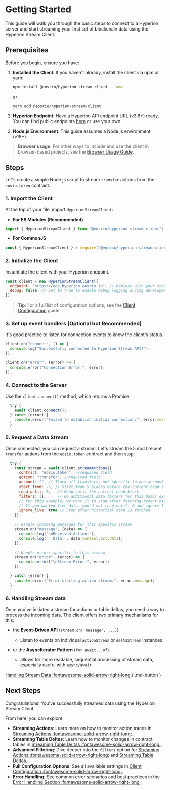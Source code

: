 # Getting Started

This guide will walk you through the basic steps to connect to a Hyperion server and start streaming your first set of blockchain data using the Hyperion Stream Client.

## Prerequisites

Before you begin, ensure you have:

1.  **Installed the Client**: If you haven't already, install the client via npm or yarn:
    ```bash
    npm install @eosrio/hyperion-stream-client --save
    ```
    or

    ```bash
    yarn add @eosrio/hyperion-stream-client
    ```

2. **Hyperion Endpoint**: Have a Hyperion API endpoint URL (v3.6+) ready. You can find public endpoints [here](../../dev/endpoint.md) or use your own.

3. **Node.js Environment**: This guide assumes a Node.js environment (v18+).
> **Browser usage**: For other ways to include and use the client in browser-based projects, see the [Browser Usage Guide](./browser-usage.md).


## Steps

Let's create a simple Node.js script to stream `transfer` actions from the `eosio.token` contract.

### 1. Import the Client

At the top of your file, import `HyperionStreamClient`:

- **For ES Modules  (Recommended)**

```javascript
import { HyperionStreamClient } from "@eosrio/hyperion-stream-client";
```

- **For CommonJS**

```javascript
const { HyperionStreamClient } = require("@eosrio/hyperion-stream-client");
```

### 2. Initialize the Client

Instantiate the client with your Hyperion endpoint.

```javascript
const client = new HyperionStreamClient({
  endpoint: "https://eos.hyperion.eosrio.io", // Replace with your chosen Hyperion v3.6+ endpoint
  debug: false, // Set to true to enable debug logging during development
});
```

> **Tip**: For a full list of configuration options, see the [Client Configuration](./configuration.md) guide.

### 3. Set up event handlers (Optional but Recommended)

It's good practice to listen for connection events to know the client's status.

```javascript
client.on("connect", () => {
  console.log("Successfully connected to Hyperion Stream API!");
});

client.on("error", (error) => {
  console.error("Connection Error:", error);
});
```

### 4. Connect to the Server

Use the `client.connect()` method, which returns a Promise.

```javascript
  try {
    await client.connect();
  } catch (error) {
    console.error("Failed to establish initial connection:", error.message);
  }
```

### 5. Request a Data Stream

Once connected, you can request a stream. Let's stream the 5 most recent `transfer` actions from the `eosio.token` contract and then stop.

```javascript
  try {
    const stream = await client.streamActions({
      contract: "eosio.token", //required field
      action: "transfer", //required field
      account: "", // Track all transfers, not specific to one account
      start_from: -5, // Start from 5 blocks before the current head block
      read_until: 0,   // Read until the current head block 
      filters: [],     // No additional data filters for this basic example
      // For this example, we want it to stop after fetching recent history.
      // If you wanted live data, you'd set read_until: 0 and ignore_live: false (default)
      ignore_live: true // Stop after historical data is fetched
    });

    // Handle incoming messages for this specific stream
    stream.on("message", (data) => {
      console.log("\nReceived Action:");
      console.log(`  Data:`, data.content.act.data);
    });

    // Handle errors specific to this stream
    stream.on("error", (error) => {
      console.error("\nStream Error:", error);
    });

  } catch (error) {
    console.error("Error starting action stream:", error.message);
  }
```

### 6. Handling Stream data

Once you've initiated a stream for actions or table deltas, you need a way to process the incoming data. The client offers two primary mechanisms for this:

* the **Event-Driven API** (`stream.on('message', ...)`)
    * Listen to events on individual `actionStream` or `deltaStream` instances
  

* or the **AsyncIterator Pattern** (`for await...of`).
    * allows for more readable, sequential processing of stream data, especially useful with `async/await`

[Handling Stream Data :fontawesome-solid-arrow-right-long:](./data-handling.md){ .md-button }

## Next Steps

Congratulations! You've successfully streamed data using the Hyperion Stream Client.

From here, you can explore:

*   **Streaming Actions**: Learn more on how to monitor action traces in [Streaming Actions :fontawesome-solid-arrow-right-long:](./streaming-actions.md).
*   **Streaming Table Deltas**: Learn how to monitor changes in contract tables in [Streaming Table Deltas :fontawesome-solid-arrow-right-long:](./streaming-deltas.md).
*   **Advanced Filtering**: Dive deeper into the `filters` option for [Streaming Actions :fontawesome-solid-arrow-right-long:](./streaming-actions.md) and [Streaming Table Deltas](./streaming-deltas.md).
*   **Full Configuration Options**: See all available settings in [Client Configuration :fontawesome-solid-arrow-right-long:](./configuration.md).
*   **Error Handling**: See common error scenarios and best practices in the [Error Handling Section :fontawesome-solid-arrow-right-long:](./error-handling.md)